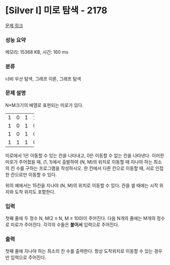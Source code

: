# [Silver I] 미로 탐색 - 2178 

[문제 링크](https://www.acmicpc.net/problem/2178) 

### 성능 요약

메모리: 15368 KB, 시간: 160 ms

### 분류

너비 우선 탐색, 그래프 이론, 그래프 탐색

### 문제 설명

<p style="user-select: auto;">N×M크기의 배열로 표현되는 미로가 있다.</p>

<table class="table table-bordered" style="width: 18%; user-select: auto;">
	<tbody style="user-select: auto;">
		<tr style="user-select: auto;">
			<td style="width: 3%; user-select: auto;">1</td>
			<td style="width: 3%; user-select: auto;">0</td>
			<td style="width: 3%; user-select: auto;">1</td>
			<td style="width: 3%; user-select: auto;">1</td>
			<td style="width: 3%; user-select: auto;">1</td>
			<td style="width: 3%; user-select: auto;">1</td>
		</tr>
		<tr style="user-select: auto;">
			<td style="user-select: auto;">1</td>
			<td style="user-select: auto;">0</td>
			<td style="user-select: auto;">1</td>
			<td style="user-select: auto;">0</td>
			<td style="user-select: auto;">1</td>
			<td style="user-select: auto;">0</td>
		</tr>
		<tr style="user-select: auto;">
			<td style="user-select: auto;">1</td>
			<td style="user-select: auto;">0</td>
			<td style="user-select: auto;">1</td>
			<td style="user-select: auto;">0</td>
			<td style="user-select: auto;">1</td>
			<td style="user-select: auto;">1</td>
		</tr>
		<tr style="user-select: auto;">
			<td style="user-select: auto;">1</td>
			<td style="user-select: auto;">1</td>
			<td style="user-select: auto;">1</td>
			<td style="user-select: auto;">0</td>
			<td style="user-select: auto;">1</td>
			<td style="user-select: auto;">1</td>
		</tr>
	</tbody>
</table>

<p style="user-select: auto;">미로에서 1은 이동할 수 있는 칸을 나타내고, 0은 이동할 수 없는 칸을 나타낸다. 이러한 미로가 주어졌을 때, (1, 1)에서 출발하여 (N, M)의 위치로 이동할 때 지나야 하는 최소의 칸 수를 구하는 프로그램을 작성하시오. 한 칸에서 다른 칸으로 이동할 때, 서로 인접한 칸으로만 이동할 수 있다.</p>

<p style="user-select: auto;">위의 예에서는 15칸을 지나야 (N, M)의 위치로 이동할 수 있다. 칸을 셀 때에는 시작 위치와 도착 위치도 포함한다.</p>

### 입력 

 <p style="user-select: auto;">첫째 줄에 두 정수 N, M(2 ≤ N, M ≤ 100)이 주어진다. 다음 N개의 줄에는 M개의 정수로 미로가 주어진다. 각각의 수들은 <strong style="user-select: auto;">붙어서</strong> 입력으로 주어진다.</p>

### 출력 

 <p style="user-select: auto;">첫째 줄에 지나야 하는 최소의 칸 수를 출력한다. 항상 도착위치로 이동할 수 있는 경우만 입력으로 주어진다.</p>

